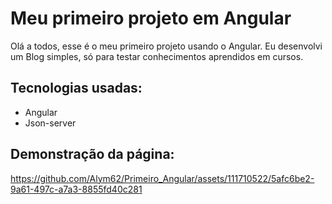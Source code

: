 
# Meu primeiro projeto em Angular

Olá a todos, esse é o meu primeiro projeto usando o Angular. Eu desenvolvi um Blog simples, só para testar conhecimentos aprendidos em cursos.


## Tecnologias usadas:
 - Angular
 - Json-server


## Demonstração da página:

https://github.com/Alym62/Primeiro_Angular/assets/111710522/5afc6be2-9a61-497c-a7a3-8855fd40c281


